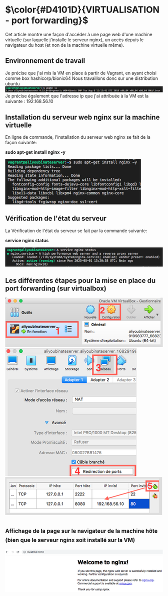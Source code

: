 # $\color{#D4101D}{VIRTUALISATION - port forwarding}$
Cet article montre une façon d'accéder à une page web d'une machine virtuelle (sur laquelle j'installe le serveur nginx), un accès depuis le navigateur du host (et non de la machine virtuelle même).

## Environnement de travail
Je précise que j'ai mis la VM en place à partir de Vagrant, en ayant choisi comme box hashicorp/bionic64
Nous travaillons donc sur une distribution ubuntu
<img src="https://raw.githubusercontent.com/abiForSofteam/virtualisation/main/vm_system.png">
Je précise également que l'adresse ip que j'ai attribuée à la VM est la suivante : 
192.168.56.10

## Installation du serveur web nginx sur la machine virtuelle
En ligne de commande, l'installation du serveur web nginx se fait de la façon suivante:  

**sudo apt-get install nginx -y**

<img src="https://raw.githubusercontent.com/abiForSofteam/virtualisation/main/nginx_install.png">


## Vérification de l'état du serveur
La Vérification de l'état du serveur se fait par la commande suivante:  

**service nginx status**

<img src="https://raw.githubusercontent.com/abiForSofteam/virtualisation/main/nginx_status.png">

## Les différentes étapes pour la mise en place du port forwarding (sur virtualbox)
<img src="https://raw.githubusercontent.com/abiForSofteam/virtualisation/main/img1.png">

<img src="https://raw.githubusercontent.com/abiForSofteam/virtualisation/master/img2.png">

<img src="https://raw.githubusercontent.com/abiForSofteam/virtualisation/master/img3.png">



## <sub> Affichage de la page sur le navigateur de la machine hôte (bien que le serveur nginx soit installé sur la VM) </sub> 

<img src="https://raw.githubusercontent.com/abiForSofteam/virtualisation/main/nginx_from_host_browser.png">

